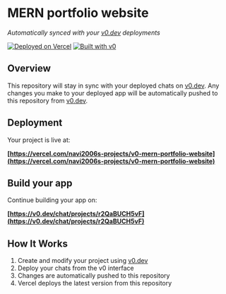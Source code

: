 # MERN portfolio website

*Automatically synced with your [v0.dev](https://v0.dev) deployments*

[![Deployed on Vercel](https://img.shields.io/badge/Deployed%20on-Vercel-black?style=for-the-badge&logo=vercel)](https://vercel.com/navi2006s-projects/v0-mern-portfolio-website)
[![Built with v0](https://img.shields.io/badge/Built%20with-v0.dev-black?style=for-the-badge)](https://v0.dev/chat/projects/r2QaBUCH5vF)

## Overview

This repository will stay in sync with your deployed chats on [v0.dev](https://v0.dev).
Any changes you make to your deployed app will be automatically pushed to this repository from [v0.dev](https://v0.dev).

## Deployment

Your project is live at:

**[https://vercel.com/navi2006s-projects/v0-mern-portfolio-website](https://vercel.com/navi2006s-projects/v0-mern-portfolio-website)**

## Build your app

Continue building your app on:

**[https://v0.dev/chat/projects/r2QaBUCH5vF](https://v0.dev/chat/projects/r2QaBUCH5vF)**

## How It Works

1. Create and modify your project using [v0.dev](https://v0.dev)
2. Deploy your chats from the v0 interface
3. Changes are automatically pushed to this repository
4. Vercel deploys the latest version from this repository